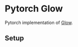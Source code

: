# Pytorch Glow
Pytorch implementation of [Glow](https://d4mucfpksywv.cloudfront.net/research-covers/glow/paper/glow.pdf).


## Setup
